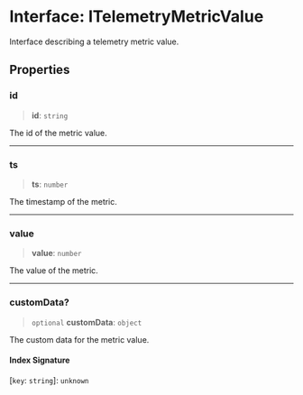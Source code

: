 # Interface: ITelemetryMetricValue

Interface describing a telemetry metric value.

## Properties

### id

> **id**: `string`

The id of the metric value.

***

### ts

> **ts**: `number`

The timestamp of the metric.

***

### value

> **value**: `number`

The value of the metric.

***

### customData?

> `optional` **customData**: `object`

The custom data for the metric value.

#### Index Signature

\[`key`: `string`\]: `unknown`
